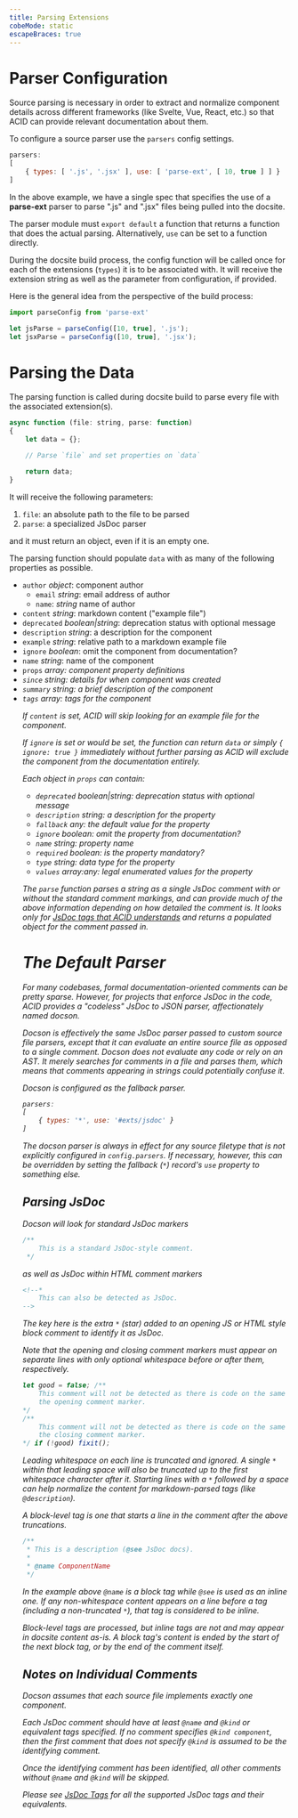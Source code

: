 ```yaml
---
title: Parsing Extensions
cobeMode: static
escapeBraces: true
---
```



# Parser Configuration

Source parsing is necessary in order to extract and normalize component details across different frameworks (like Svelte, Vue, React, etc.) so that ACID can provide relevant documentation about them.

To configure a source parser use the `parsers` config settings.

```js
parsers:
[
    { types: [ '.js', '.jsx' ], use: [ 'parse-ext', [ 10, true ] ] }
]
```

In the above example, we have a single spec that specifies the use of a **parse-ext** parser to parse ".js" and ".jsx" files being pulled into the docsite.

The parser module must `export default` a function that returns a function that does the actual parsing. Alternatively, `use` can be set to a function directly.

During the docsite build process, the config function will be called once for each of the extensions (`types`) it is to be associated with.  It will receive the extension string as well as the parameter from configuration, if provided.

Here is the general idea from the perspective of the build process:

```js
import parseConfig from 'parse-ext'

let jsParse = parseConfig([10, true], '.js');
let jsxParse = parseConfig([10, true], '.jsx');
```


# Parsing the Data

The parsing function is called during docsite build to parse every file with the associated extension(s). 

```js
async function (file: string, parse: function)
{
    let data = {};

    // Parse `file` and set properties on `data`

    return data;
}
```

It will receive the following parameters:

1. `file`: an absolute path to the file to be parsed
2. `parse`: a specialized JsDoc parser

and it must return an object, even if it is an empty one.

The parsing function should populate `data` with as many of the following properties as possible.

- `author` *object*: component author
  - `email` *string*: email address of author
  - `name`: *string* name of author
- `content` *string*: markdown content ("example file")
- `deprecated` *boolean|string*: deprecation status with optional message
- `description` *string*: a description for the component
- `example` *string*: relative path to a markdown example file
- `ignore` *boolean*: omit the component from documentation?
- `name` *string*: name of the component
- `props` *array<object>*: component property definitions
- `since` *string*: details for when component was created
- `summary` *string*: a brief description of the component
- `tags` *array<string>*: tags for the component

If `content` is set, ACID will skip looking for an example file for the component.

If `ignore` is set or would be set, the function can return `data` or simply `{ ignore: true }` immediately without further parsing as ACID will exclude the component from the documentation entirely.

Each object in `props` can contain:

- `deprecated` *boolean|string*: deprecation status with optional message
- `description` *string*: a description for the property
- `fallback` *any*: the default value for the property
- `ignore` *boolean*: omit the property from documentation?
- `name` *string*: property name
- `required` *boolean*: is the property mandatory?
- `type` *string*: data type for the property
- `values` *array:any*: legal enumerated values for the property

The `parse` function parses a string as a single JsDoc comment with or without the standard comment markings, and can provide much of the above information depending on how detailed the comment is.  It looks only for [JsDoc tags that ACID understands](/document/reference-jsdoc) and returns a populated object for the comment passed in.


# The Default Parser

For many codebases, formal documentation-oriented comments can be pretty sparse.  However, for projects that enforce JsDoc in the code, ACID provides a "codeless" JsDoc to JSON parser, affectionately named *docson*.

Docson is effectively the same JsDoc parser passed to custom source file parsers, except that it can evaluate an entire source file as opposed to a single comment.  Docson does not evaluate any code or rely on an AST.  It merely searches for comments in a file and parses them, which means that comments appearing in strings could potentially confuse it.

Docson is configured as the fallback parser.

```js
parsers:
[
    { types: '*', use: '#exts/jsdoc' }
]
```

The docson parser is always in effect for any source filetype that is not explicitly configured in `config.parsers`.  If necessary, however, this can be overridden by setting the fallback (`*`) record's `use` property to something else.


## Parsing JsDoc

Docson will look for standard JsDoc markers

```js
/**
    This is a standard JsDoc-style comment.
 */
```

as well as JsDoc within HTML comment markers

```html
<!--*
    This can also be detected as JsDoc.
-->
```

The key here is the extra `*` (star) added to an opening JS or HTML style block comment to identify it as JsDoc.

Note that the opening and closing comment markers *must* appear on separate lines with only optional whitespace before or after them, respectively.

```js
let good = false; /**
    This comment will not be detected as there is code on the same line and before 
    the opening comment marker.
*/
/**
    This comment will not be detected as there is code on the same line and after
    the closing comment marker.
*/ if (!good) fixit();
```

Leading whitespace on each line is truncated and ignored.  A single `*` *within* that leading space will also be truncated up to the first whitespace character after it.  Starting lines with a `*` followed by a space can help normalize the content for markdown-parsed tags (like `@description`).

A block-level tag is one that starts a line in the comment after the above truncations.

```js
/**
 * This is a description (@see JsDoc docs).
 *
 * @name ComponentName
 */
```

In the example above `@name` is a block tag while `@see` is used as an inline one.  If any non-whitespace content appears on a line before a tag (including a non-truncated `*`), that tag is considered to be inline.

Block-level tags are processed, but inline tags are not and may appear in docsite content as-is.  A block tag's content is ended by the start of the next block tag, or by the end of the comment itself.


## Notes on Individual Comments

Docson assumes that each source file implements exactly one component.

Each JsDoc comment should have at least `@name` and `@kind` or equivalent tags specified.  If no comment specifies `@kind component`, then the first comment that does not specify `@kind` is assumed to be the identifying comment.

Once the identifying comment has been identified, all other comments without `@name` and `@kind` will be skipped.

Please see [JsDoc Tags](/document/reference-jsdoc) for all the supported JsDoc tags and their equivalents.
